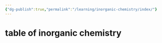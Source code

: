 ```yaml
---
{"dg-publish":true,"permalink":"/learning/inorganic-chemistry/index/"}
---
```




# table of inorganic chemistry
